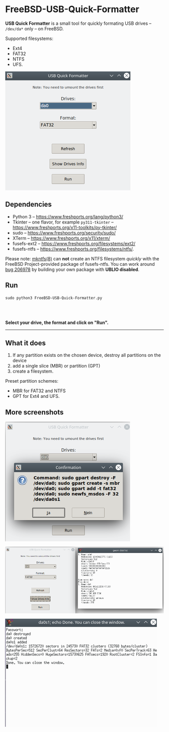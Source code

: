 # FreeBSD-USB-Quick-Formatter

**USB Quick Formatter** is a small tool for quickly formating USB drives – `/dev/da*` only – on FreeBSD.

Supported filesystems: 

- Ext4
- FAT32
- NTFS
- UFS.

![Screenshot1](https://raw.githubusercontent.com/Liemaeu/FreeBSD-USB-Quick-Formatter/main/Screenshots/Screenshot1.png)

## Dependencies

- Python 3 – <https://www.freshports.org/lang/python3/>
- Tkinter – one flavor, for example `py311-tkinter` – <https://www.freshports.org/x11-toolkits/py-tkinter/>
- sudo – <https://www.freshports.org/security/sudo/>
- XTerm – <https://www.freshports.org/x11/xterm/>
- fusefs-ext2 – <https://www.freshports.org/filesystems/ext2/>
- fusefs-ntfs – <https://www.freshports.org/filesystems/ntfs/>.

Please note: [mkntfs(8)](https://man.freebsd.org/cgi/man.cgi?query=mkntfs&sektion=8&manpath=freebsd-ports) can **not** create an NTFS filesystem _quickly_ with the FreeBSD Project-provided package of fusefs-ntfs. You can work around [bug 206978](https://bugs.freebsd.org/bugzilla/show_bug.cgi?id=206978) by building your own package with **UBLIO disabled**.

## Run

`sudo python3 FreeBSD-USB-Quick-Formatter.py`

</br>
</br>

**Select your drive, the format and click on "Run".**

---

## What it does

1. If any partition exists on the chosen device, destroy all partitions on the device
2. add a single slice (MBR) or partition (GPT)
3. create a filesystem.

Preset partition schemes: 

- MBR for FAT32 and NTFS
- GPT for Ext4 and UFS.

## More screenshots

![Screenshot2](https://raw.githubusercontent.com/Liemaeu/FreeBSD-USB-Quick-Formatter/main/Screenshots/Screenshot2.png)

![Screenshot3](https://raw.githubusercontent.com/Liemaeu/FreeBSD-USB-Quick-Formatter/main/Screenshots/Screenshot3.png)

![Screenshot4](https://raw.githubusercontent.com/Liemaeu/FreeBSD-USB-Quick-Formatter/main/Screenshots/Screenshot4.png)
